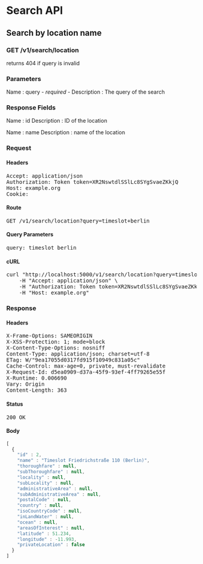 # Search API

## Search by location name

### GET /v1/search/location

returns 404 if query is invalid



### Parameters

Name : query *- required -*
Description : The query of the search


### Response Fields

Name : id
Description : ID of the location

Name : name
Description : name of the location

### Request

#### Headers

<pre>Accept: application/json
Authorization: Token token=XR2NswtdlSSlLc8SYgSvaeZKkjQ
Host: example.org
Cookie: </pre>

#### Route

<pre>GET /v1/search/location?query=timeslot+berlin</pre>

#### Query Parameters

<pre>query: timeslot berlin</pre>

#### cURL

<pre class="request">curl &quot;http://localhost:5000/v1/search/location?query=timeslot+berlin&quot; -X GET \
	-H &quot;Accept: application/json&quot; \
	-H &quot;Authorization: Token token=XR2NswtdlSSlLc8SYgSvaeZKkjQ&quot; \
	-H &quot;Host: example.org&quot;</pre>

### Response

#### Headers

<pre>X-Frame-Options: SAMEORIGIN
X-XSS-Protection: 1; mode=block
X-Content-Type-Options: nosniff
Content-Type: application/json; charset=utf-8
ETag: W/&quot;9ea17055d0317fd915f10949c831a05c&quot;
Cache-Control: max-age=0, private, must-revalidate
X-Request-Id: d5ea0909-d37a-45f9-93ef-4ff79265e55f
X-Runtime: 0.006690
Vary: Origin
Content-Length: 363</pre>

#### Status

<pre>200 OK</pre>

#### Body

```javascript
[
  {
    "id" : 2,
    "name" : "Timeslot Friedrichstraße 110 (Berlin)",
    "thoroughfare" : null,
    "subThoroughfare" : null,
    "locality" : null,
    "subLocality" : null,
    "administrativeArea" : null,
    "subAdministrativeArea" : null,
    "postalCode" : null,
    "country" : null,
    "isoCountryCode" : null,
    "inLandWater" : null,
    "ocean" : null,
    "areasOfInterest" : null,
    "latitude" : 51.234,
    "longitude" : -11.993,
    "privateLocation" : false
  }
]
```
